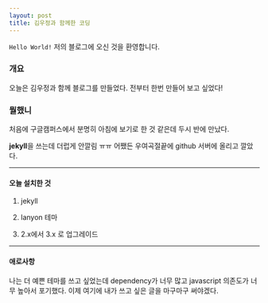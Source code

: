 ```yaml
---
layout: post
title: 김우정과 함께한 코딩
---
```


`Hello World!` 저의 블로그에 오신 것을 환영합니다.

### 개요

오늘은 김우정과 함께 블로그를 만들었다. 전부터 한번 만들어 보고 싶었다!


### 뭘했니


처음에 구글캠퍼스에서 분명히 아침에 보기로 한 것 같은데 두시 반에 만났다.

**jekyll**을 쓰는데 더럽게 안깔림 ㅠㅠ 어쨌든 우여곡절끝에 github 서버에 올리고 깔았다.

---

#### 오늘 설치한 것
  1. jekyll

  2. lanyon 테마

  3. 2.x에서 3.x 로 업그레이드

---

#### 애로사항

나는 더 예쁜 테마를 쓰고 싶었는데 dependency가 너무 많고 javascript 의존도가 너무 높아서 포기했다. 이제 여기에 내가 쓰고 싶은 글을 마구마구 써야겠다.
